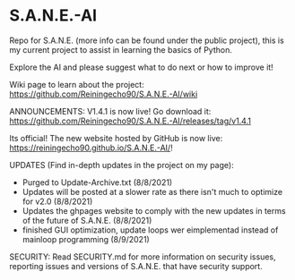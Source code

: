 # S.A.N.E.-AI
Repo for S.A.N.E. (more info can be found under the public project), this is my current project to assist in learning the basics of Python.

Explore the AI and please suggest what to do next or how to improve it!

Wiki page to learn about the project: https://github.com/Reiningecho90/S.A.N.E.-AI/wiki

ANNOUNCEMENTS: 
V1.4.1 is now live! Go download it: https://github.com/Reiningecho90/S.A.N.E.-AI/releases/tag/v1.4.1

Its official! The new website hosted by GitHub is now live: https://reiningecho90.github.io/S.A.N.E.-AI/!

UPDATES (Find in-depth updates in the project on my page):
- Purged to Update-Archive.txt (8/8/2021)
- Updates will be posted at a slower rate as there isn't much to optimize for v2.0 (8/8/2021)
- Updates the ghpages website to comply with the new updates in terms of the future of S.A.N.E. (8/8/2021)
- finished GUI optimization, update loops wer eimplementad instead of mainloop programming (8/9/2021)


SECURITY:
Read SECURITY.md for more information on security issues, reporting issues and versions of S.A.N.E. that have security support.
